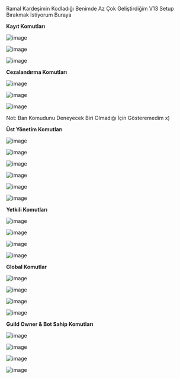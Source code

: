 Ramal Kardeşimin Kodladığı Benimde Az Çok Geliştirdiğim V13 Setup Bırakmak İstiyorum Buraya

__Kayıt Komutları__

![image](https://user-images.githubusercontent.com/121359424/220183934-64319155-a54f-4c0a-934f-27e405fa95ec.png)

![image](https://user-images.githubusercontent.com/121359424/220183957-255c53c7-314a-4c7c-9234-07c176289e3d.png)

![image](https://user-images.githubusercontent.com/121359424/220183977-925e4b7f-289d-46da-95e8-a1d163938423.png)

__Cezalandırma Komutları__

![image](https://user-images.githubusercontent.com/121359424/220184047-ff852373-d976-4bc6-95d6-4548f463f58f.png)

![image](https://user-images.githubusercontent.com/121359424/220184069-8c8e3a38-45d6-4469-90e8-e462a8af0106.png)

![image](https://user-images.githubusercontent.com/121359424/220184115-8db07e1f-4c15-4c15-b405-cb60ceb35010.png)

Not: Ban Komudunu Deneyecek Biri Olmadığı İçin Gösteremedim x)

__Üst Yönetim Komutları__

![image](https://user-images.githubusercontent.com/121359424/220184270-4eed0fc2-c2f1-4084-9685-169ce02fe5b7.png)

![image](https://user-images.githubusercontent.com/121359424/220184293-8dca6017-b987-48e5-8fb9-f1aeca7f2ba0.png)

![image](https://user-images.githubusercontent.com/121359424/220184318-60b0f094-391c-4bd5-9feb-8f6f7f7611d9.png)

![image](https://user-images.githubusercontent.com/121359424/220184369-bae5ce07-a8e7-4c8a-b5c1-38a1bbc62dad.png)

![image](https://user-images.githubusercontent.com/121359424/220184441-5473a488-c323-4c21-9a57-102e049af7a5.png)

![image](https://user-images.githubusercontent.com/121359424/220184520-f082a925-4ef4-42ec-844c-741d26c2a8d8.png)

__Yetkili Komutları__

![image](https://user-images.githubusercontent.com/121359424/220184617-29dd647e-f836-48c0-9e23-b5dda289115a.png)

![image](https://user-images.githubusercontent.com/121359424/220184651-9e6a9bd0-6c8c-4f6c-8513-ae37def11c01.png)

![image](https://user-images.githubusercontent.com/121359424/220184682-107f5b63-9f7e-491a-a683-5595d5bcc7a9.png)

![image](https://user-images.githubusercontent.com/121359424/220184843-30a3a2a5-027f-499c-b596-481f2800606b.png)

__Global Komutlar__

![image](https://user-images.githubusercontent.com/121359424/220184971-855d256a-83c6-4e2c-b84a-0032b788b98f.png)

![image](https://user-images.githubusercontent.com/121359424/220185068-6de73139-90b3-4cea-8699-e2db25b96e9c.png)

![image](https://user-images.githubusercontent.com/121359424/220185116-e2261c34-6842-4914-9e38-8aa2430c9dd0.png)

![image](https://user-images.githubusercontent.com/121359424/220185152-dc6c1e1a-5f79-4c61-b452-88896d7f96fa.png)

__Guild Owner & Bot Sahip Komutları__

![image](https://user-images.githubusercontent.com/121359424/220185259-8d1bf913-e7c7-4ae3-9c54-4f0d5b722488.png)

![image](https://user-images.githubusercontent.com/121359424/220185291-ad34ccb1-1deb-4247-8cb2-f83fdeab9aa7.png)

![image](https://user-images.githubusercontent.com/121359424/220185357-543486f6-2ec5-471b-873c-2f6dc13da663.png)

![image](https://user-images.githubusercontent.com/121359424/220185454-909e1501-a1a7-427c-bf6e-2d18360ce2db.png)
